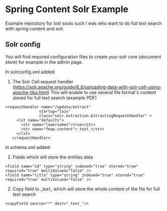 # Spring Content Solr Example
Example repository for lost souls such I was who want to do full text search with spring content and solr.

## Solr config

You will find required configuration files to create your solr core (document store) for example in the admin page.

In solrconfig.xml added:
   1. The Solr Cell request handler  (https://solr.apache.org/guide/6_6/uploading-data-with-solr-cell-using-apache-tika.html) This will enable to use several file format's content stored for full text search (example PDF)

 ```
<requestHandler name="/update/extract"
                startup="lazy"
                class="solr.extraction.ExtractingRequestHandler" >
	  <lst name="defaults">
		<str name="lowernames">true</str>
		<str name="fmap.content">_text_</str>
	  </lst>
	</requestHandler>
```
In schema.xml added:
1. Fields which will store the entities data
 ```
<field name="id" type="string" indexed="true" stored="true" required="true" multiValued="false" />
<field name="title" type="string" indexed="true" stored="true" required="true" multiValued="false" />
```

2. Copy field to \__text__ which will store the whole content of the file for full text search
```
<copyField source="*" dest="_text_"/>
```